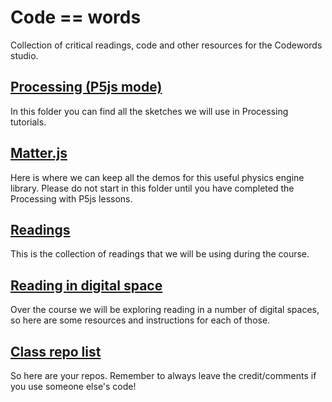 # Code == words
Collection of critical readings, code and other resources for the Codewords studio.

## <a href="processing">Processing (P5js mode)</a>
In this folder you can find all the sketches we will use in Processing tutorials.

## <a href="matterjs">Matter.js</a>
Here is where we can keep all the demos for this useful physics engine library. Please do not start in this folder until you have completed the Processing with P5js lessons.

## <a href="readings">Readings</a>
This is the collection of readings that we will be using during the course.

## <a href="tools">Reading in digital space</a>
Over the course we will be exploring reading in a number of digital spaces, so here are some resources and instructions for each of those.

## <a href="codeWords2020repos.md">Class repo list</a>
So here are your repos. Remember to always leave the credit/comments if you use someone else's code!
